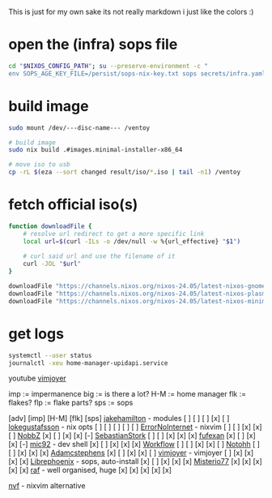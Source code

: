 This is just for my own sake
its not really markdown i just like the colors :)

    
# open the (infra) sops file
```bash
cd "$NIXOS_CONFIG_PATH"; su --preserve-environment -c "
env SOPS_AGE_KEY_FILE=/persist/sops-nix-key.txt sops secrets/infra.yaml"
```

# build image
```bash
sudo mount /dev/---disc-name--- /ventoy

# build image
sudo nix build .#images.minimal-installer-x86_64

# move iso to usb
cp -rL $(eza --sort changed result/iso/*.iso | tail -n1) /ventoy
```

# fetch official iso(s)
```bash 
function downloadFile {
    # resolve url redirect to get a more specific link
    local url=$(curl -ILs -o /dev/null -w %{url_effective} "$1")
    
    # curl said url and use the filename of it
    curl -JOL "$url"
}

downloadFile "https://channels.nixos.org/nixos-24.05/latest-nixos-gnome-x86_64-linux.iso"
downloadFile "https://channels.nixos.org/nixos-24.05/latest-nixos-plasma6-x86_64-linux.iso"
downloadFile "https://channels.nixos.org/nixos-24.05/latest-nixos-minimal-x86_64-linux.iso"
```

# get logs
```bash
systemctl --user status 
journalctl -xeu home-manager-upidapi.service
```


youtube
[vimjoyer](https://www.youtube.com/@vimjoyer) 



imp := impermanence
big := is there a lot?
H-M := home manager
flk := flakes?
flp := flake parts?
sps := sops


 [adv] [imp] [H-M] [flk] [sps]
[jakehamilton](https://github.com/jakehamilton/config) - modules
  [ ]   [ ]   [ ]   [x]   [ ]
[lokegustafsson](https://github.com/lokegustafsson/nixos-getting-started) - nix opts 
  [ ]   [ ]   [ ]   [ ]   [ ]
[ErrorNoInternet](https://github.com/ErrorNoInternet/configuration.nix) - nixvim
  [ ]   [ ]   [x]   [x]   [ ]
[NobbZ](https://github.com/NobbZ/nixos-config/)
  [x]   [ ]   [x]   [x]   [-]
[SebastianStork](https://github.com/SebastianStork/nixos-config)
  [ ]   [ ]   [x]   [x]   [x]
[fufexan](https://github.com/fufexan/dotfiles)
  [x]   [ ]   [x]   [x]   [-]
[mic92](https://github.com/Mic92/dotfiles) - dev shell
  [x]   [ ]   [x]   [x]   [x]
[Workflow](https://github.com/workflow/dotfiles)
  [ ]   [ ]   [x]   [x]   [ ]
[Notohh](https://github.com/notohh/snowflake)
  [ ]   [ ]   [x]   [x]   [x]
[Adamcstephens](https://codeberg.org/adamcstephens/dotfiles)
  [x]   [ ]   [x]   [x]   [ ]
[vimjoyer](https://github.com/vimjoyer/nixconf) - vimjoyer
  [ ]   [x]   [x]   [x]   [x]
[Librephoenix](https://github.com/librephoenix/nixos-config) - sops, auto-install
  [x]   [ ]   [x]   [x]   [x]
[Misterio77](https://github.com/Misterio77/nix-config)
  [x]   [x]   [x]   [x]   [x]
[raf](https://github.com/NotAShelf/nyx) - well organised, huge
  [x]   [x]   [x]   [x]   [x]

[nvf](https://github.com/NotAShelf/nvf) - nixvim alternative



